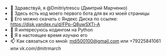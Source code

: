 - 👋 Здравствуй, я @Dmitriytrescu (Дмитрий Марченко)
- 🤖 Здесь есть код моего первого бота для вк из моей страницы
- 📀 Его можно скачать с Яндекс Диска по ссылке: https://disk.yandex.ru/d/FPp-Q8uwSXTi-A
- 👀 Я интересуюсь кодингом на Python
- 🌱 Я в настоящее время изучаю его
- 📫 Как связаться со мной: mdi500100@gmail.com или +79225841061 или vk.com/dmitrmarch
